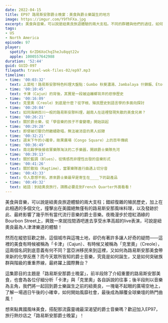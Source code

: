 ```yaml
---
date: 2022-04-15
title: EP97 路易斯安那爵士晚宴：美食與爵士樂誕生的地方
image: https://imgur.com/Y9fhFXa.jpg
excerpt: 美食與音樂，可以說是紐奧良旅遊體驗的兩大支柱。不同的群體與他們的過往，如何在這片土地上交織出全美國絕無僅有的獨特料理，以及風靡全球的爵士音樂？本集節目以「爵士晚宴」為主軸，透過美食和音樂的背景爬梳，帶你一起進入路易斯安那歷史的深處！
tags:
- US
- North America
episode: 97
player:
  spotify: 6rZD6XoChqIheJu8qqt22v
  apple: 1000557642988
duration: '52:44'
guid: GUID-097
filepath: travel-wok-files-02/ep97.mp3
timeline:
- time: '00:03:32'
  text: 上菜啦！路易斯安那特色料理大盤點：Gumbo 秋葵濃湯、Jambalaya 什錦飯、Étouffée 燉菜、Po boy 窮小子三明治、Crawfish boil 水煮小龍蝦
- time: '00:10:45'
  text: 卡津（Cajun）的背後，其實是一段被迫離鄉背井的悲慘歷史
- time: '00:16:09'
  text: 克里奧（Creole）到底是什麼？從字根、殖民歷史到語言學的多面向探討
- time: '00:20:04'
  text: 如同海納百川一般的路易斯安那料理，越南人在這裡發現失散的美食兄弟？
- time: '00:26:21'
  text: 關於爵士樂，從「學音樂的孩子不會變壞」開始談起
- time: '00:29:28'
  text: 即使被打壓仍然繼續歌唱，無法被消音的黑人奴隸
- time: '00:32:21'
  text: 週末下午的小確幸，剛果廣場（Congo Square）上的百年傳統
- time: '00:36:49'
  text: 南北戰爭後接收軍樂隊淘汰的二手樂器，開啟爵士樂隊先河
- time: '00:39:13'
  text: 關於藍調（Blues），從情感而非理性出發的音樂形式
- time: '00:41:26'
  text: 關於散拍（Ragtime），當軍樂隊進行曲遇上切分音
- time: '00:43:33'
  text: 令人意想不到，原來爵士樂最早是寄生在____下的副產品
- time: '00:49:32'
  text: 結語：到紐奧良旅行，請務必要走到French Quarter外面看看！
---
```

美食與音樂，可以說是紐奧良旅遊體驗的兩大支柱；錯綜復雜的殖民歷史，加上在此相遇的多個文化，撞擊出在美國絕無僅有的路易斯安那風味料理，以及發跡於此、最終影響了幾乎所有當代流行音樂的爵士音樂。夜晚漫步於燈紅酒綠的Bourbon Street上，興致一來就找間酒吧進去享受水準高超的live表演，可說是紐奧良最為人津津樂道的體驗！

然而在縱慾狂歡之餘，這個城市與這塊土地，卻仍有著許多讓人好奇的疑問——這裡的美食有時候被稱為「卡津」（Cajun）、有時候又被稱為「克里奧」（Creole），這兩個名詞到底意義有何不同？當亞洲移民來到這裡，又如何為路易斯安那美食帶來新的化學反應？而今天眾所皆知的爵士音樂，究竟是如何誕生，又是如何突破族群與階級的重重界線，最終躍上國際舞台？

這集節目的主題是「路易斯安那爵士晚宴」，前半段除了介紹重要的路易斯安那美食，也會為各位仔細分析「卡津」與「克里奧」各自訴說的往事；後半段則以音樂為主角，我們將一起回到爵士樂誕生之前的紐奧良，一塊毫不起眼的廣場空地上，了解一場週日午後的小確幸，如何開始風靡社會，最後成為顛覆全球樂壇的熱門曲風！

想來點異國風味美食，搭配那流露靈魂最深渴望的爵士音樂嗎？歡迎加入EP97，旅行熱炒店之「路易斯安那爵士晚宴」！
